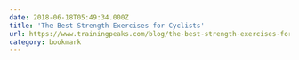 ```yaml
---
date: 2018-06-18T05:49:34.000Z
title: 'The Best Strength Exercises for Cyclists'
url: https://www.trainingpeaks.com/blog/the-best-strength-exercises-for-cyclists/
category: bookmark
---
```

